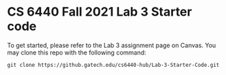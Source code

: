 # CS 6440 Fall 2021 Lab 3 Starter code

To get started, please refer to the Lab 3 assignment page on Canvas. You may clone this repo with the following command:
```
git clone https://github.gatech.edu/cs6440-hub/Lab-3-Starter-Code.git
```
